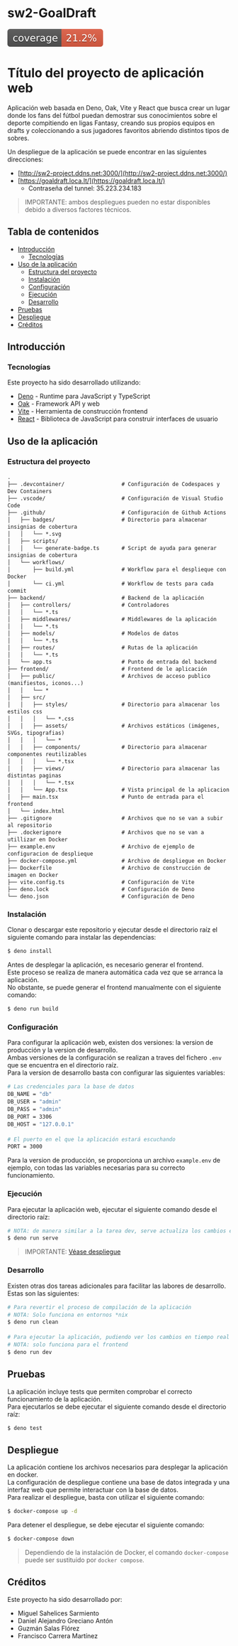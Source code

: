 # sw2-GoalDraft
![Coverage](.github/badges/coverage.svg)

# Título del proyecto de aplicación web

Aplicación web basada en Deno, Oak, Vite y React que busca crear un lugar donde los fans del fútbol puedan demostrar sus conocimientos sobre el deporte compitiendo en ligas Fantasy, creando sus propios equipos en drafts y coleccionando a sus jugadores favoritos abriendo distintos tipos de sobres.

<!--
![Funcionamiento de la aplicación web](docs/overview.png)
-->


Un despliegue de la aplicación se puede encontrar en las siguientes direcciones:
* [http://sw2-project.ddns.net:3000/](http://sw2-project.ddns.net:3000/)
* [https://goaldraft.loca.lt/](https://goaldraft.loca.lt/)
  * Contraseña del tunnel: 35.223.234.183

> IMPORTANTE: ambos despliegues pueden no estar disponibles debido a diversos factores técnicos.
<!--
Credenciales para ambos despliegues:
* Administrador
  * Usuario: admin
  * Contraseña: admin
* Cliente:
  * Usuario: user
  * Contraseña: user
-->

## Tabla de contenidos

* [Introducción](#introducción)
  * [Tecnologías](#tecnologías)
* [Uso de la aplicación](#uso-de-la-aplicación)
  * [Estructura del proyecto](#estructura-del-proyecto)
  * [Instalación](#instalación)
  * [Configuración](#configuración)
  * [Ejecución](#ejecución)
  * [Desarrollo](#desarrollo)
* [Pruebas](#pruebas)
* [Despliegue](#despliegue)
* [Créditos](#créditos)

## Introducción

### Tecnologías

Este proyecto ha sido desarrollado utilizando:

* [Deno](https://deno.land/) - Runtime para JavaScript y TypeScript
* [Oak](https://oakserver.org/) - Framework API y web
* [Vite](https://vite.dev/) - Herramienta de construcción frontend
* [React](https://react.dev/) - Biblioteca de JavaScript para construir interfaces de usuario


## Uso de la aplicación

### Estructura del proyecto

```
.
├── .devcontainer/                  # Configuración de Codespaces y Dev Containers
├── .vscode/                        # Configuración de Visual Studio Code
├── .github/                        # Configuración de Github Actions
│   ├── badges/                     # Directorio para almacenar insignias de cobertura
│   │   └── *.svg
│   ├── scripts/
│   │   └── generate-badge.ts       # Script de ayuda para generar insignias de cobertura
│   └── workflows/
│       ├── build.yml               # Workflow para el desplieque con Docker
│       └── ci.yml                  # Workflow de tests para cada commit
├── backend/                        # Backend de la aplicación                
│   ├── controllers/                # Controladores
│   │   └── *.ts                    
│   ├── middlewares/                # Middlewares de la aplicación
│   │   └── *.ts                    
│   ├── models/                     # Modelos de datos
│   │   └── *.ts                    
│   ├── routes/                     # Rutas de la aplicación
│   │   └── *.ts                    
│   └── app.ts                      # Punto de entrada del backend
├── frontend/                       # Frontend de le aplicación
│   ├── public/                     # Archivos de acceso publico (manifiestos, iconos...)
│   │   └── *
│   ├── src/                        
│   │   ├── styles/                 # Directorio para almacenar los estilos css
│   │   │   └── *.css
│   │   ├── assets/                 # Archivos estáticos (imágenes, SVGs, tipografias)
│   │   │   └── *
│   │   ├── components/             # Directorio para almacenar componentes reutilizables
│   │   │   └── *.tsx
│   │   ├── views/                  # Directorio para almacenar las distintas paginas
│   │   │   └── *.tsx
│   │   └── App.tsx                 # Vista principal de la aplicacion
│   ├── main.tsx                    # Punto de entrada para el frontend
│   └── index.html
├── .gitignore                      # Archivos que no se van a subir al repositorio
├── .dockerignore                   # Archivos que no se van a utillizar en Docker
├── example.env                     # Archivo de ejemplo de configuracion de desplieque
├── docker-compose.yml              # Archivo de despliegue en Docker
├── Dockerfile                      # Archivo de construcción de imagen en Docker
├── vite.config.ts                  # Configuración de Vite
├── deno.lock                       # Configuración de Deno
└── deno.json                       # Configuración de Deno
```


### Instalación

Clonar o descargar este repositorio y ejecutar desde el directorio raíz el siguiente comando para instalar las dependencias:

```bash
$ deno install
```

Antes de desplegar la aplicación, es necesario generar el frontend.  
Este proceso se realiza de manera automática cada vez que se arranca la aplicación.  
No obstante, se puede generar el frontend manualmente con el siguiente comando:

```bash
$ deno run build
```

### Configuración

Para configurar la aplicación web, existen dos versiones: la version de producción y la version de desarrollo.  
Ambas versiones de la configuración se realizan a traves del fichero `.env` que se encuentra en el directorio raíz.  
Para la version de desarrollo basta con configurar las siguientes variables:

```bash
# Las credenciales para la base de datos
DB_NAME = "db"
DB_USER = "admin"
DB_PASS = "admin"
DB_PORT = 3306
DB_HOST = "127.0.0.1"

# El puerto en el que la aplicación estará escuchando
PORT = 3000
```

Para la version de producción, se proporciona un archivo `example.env` de ejemplo, con todas las variables necesarias para su correcto funcionamiento.  


### Ejecución

Para ejecutar la aplicación web, ejecutar el siguiente comando desde el directorio raíz:

```bash
# NOTA: de manera similar a la tarea dev, serve actualiza los cambios en directo (tanto frontend como backend).
$ deno run serve
```

> IMPORTANTE: [Véase despliegue](#despliegue)

### Desarrollo

Existen otras dos tareas adicionales para facilitar las labores de desarrollo. Estas son las siguientes:
```bash
# Para revertir el proceso de compilación de la aplicación
# NOTA: Solo funciona en entornos *nix
$ deno run clean

# Para ejecutar la aplicación, pudiendo ver los cambios en tiempo real
# NOTA: solo funciona para el frontend
$ deno run dev
```


## Pruebas

La aplicación incluye tests que permiten comprobar el correcto funcionamiento de la aplicación.  
Para ejecutarlos se debe ejecutar el siguiente comando desde el directorio raíz:

```bash
$ deno test
```

## Despliegue

La aplicación contiene los archivos necesarios para desplegar la aplicación en docker.  
La configuración de despliegue contiene una base de datos integrada y una interfaz web que permite interactuar con la base de datos.  
Para realizar el despliegue, basta con utilizar el siguiente comando:

```bash
$ docker-compose up -d
```

Para detener el despliegue, se debe ejecutar el siguiente comando:

```bash
$ docker-compose down
```

> Dependiendo de la instalación de Docker, el comando `docker-compose` puede ser sustituido por `docker compose`.


## Créditos

Este proyecto ha sido desarrollado por:

* Miguel Sahelices Sarmiento
* Daniel Alejandro Greciano Antón
* Guzmán Salas Flórez
* Francisco Carrera Martínez
